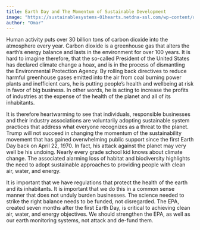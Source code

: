 ```yaml
---
title: Earth Day and The Momentum of Sustainable Development
image: "https://sustainablesystems-01hearts.netdna-ssl.com/wp-content/uploads/2017/04/earth-day-sustainable-business-practices.png"
author: "Omar"
---
```


Human activity puts over 30 billion tons of carbon dioxide into the atmosphere every year. Carbon dioxide is a greenhouse gas that alters the earth’s energy balance and lasts in the environment for over 100 years.  It is hard to imagine therefore, that the so-called President of the United States has declared climate change a hoax, and is in the process of dismantling the Environmental Protection Agency. By rolling back directives to reduce harmful greenhouse gases emitted into the air from coal burning power plants and inefficient cars, he is putting people’s health and wellbeing at risk in favor of big business.  In other words, he is acting to increase the profits of industries at the expense of the health of the planet and all of its inhabitants.

It is therefore heartwarming to see that individuals, responsible businesses and their industry associations are voluntarily adopting sustainable system practices that address what everyone recognizes as a threat to the planet. Trump will not succeed in changing the momentum of the sustainability movement that has gained overwhelming public support since the first Earth Day back on April 22, 1970. In fact, his attack against the planet may very well be his undoing.  Nearly every grade school kid knows about climate change.  The associated alarming loss of habitat and biodiversity highlights the need to adopt sustainable approaches to providing people with clean air, water, and energy.

It is important that we have regulations that protect the health of the earth and its inhabitants. It is important that we do this in a common sense manner that does not unduly burden businesses.  The science needed to strike the right balance needs to be funded, not disregarded.  The EPA, created seven months after the first Earth Day, is critical to achieving clean air, water, and energy objectives. We should strengthen the EPA, as well as our earth monitoring systems, not attack and de-fund them.